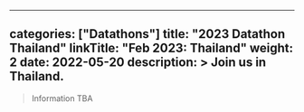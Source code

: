 
---
categories: ["Datathons"]
title: "2023 Datathon Thailand"
linkTitle: "Feb 2023: Thailand"
weight: 2
date: 2022-05-20
description: >
  Join us in Thailand.
---

>Information TBA
